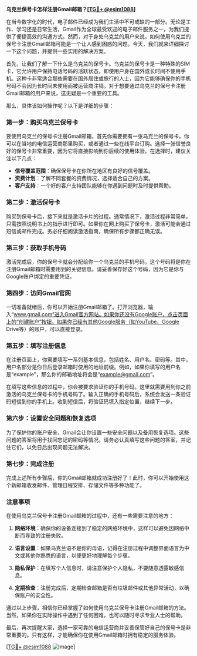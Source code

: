 **乌克兰保号卡怎样注册Gmail邮箱？[[TG💪+ @esim1088](https://t.me/s/esim1088)]**

在当今数字化的时代，电子邮件已经成为我们生活中不可或缺的一部分。无论是工作、学习还是日常生活，Gmail作为全球最受欢迎的电子邮件服务之一，为我们提供了便捷高效的沟通方式。然而，对于身处乌克兰的用户来说，如何使用乌克兰的保号卡注册Gmail邮箱可能是一个让人感到困惑的问题。今天，我们就来详细探讨一下这个问题，并提供一些实用的解决方案。

首先，让我们了解一下什么是乌克兰的保号卡。乌克兰的保号卡是一种特殊的SIM卡，它允许用户保持电话号码的活跃状态，即使用户身在国外或长时间不使用手机。这种卡非常适合那些需要在国外居住或旅行的人士，因为它能够确保你的手机号码不会因为长时间未使用而被运营商注销。对于想要通过乌克兰的保号卡注册Gmail邮箱的用户来说，这无疑是一个重要的工具。

那么，具体该如何操作呢？以下是详细的步骤：

### 第一步：购买乌克兰保号卡

要使用乌克兰的保号卡注册Gmail邮箱，首先你需要拥有一张乌克兰的保号卡。你可以在当地的电信运营商那里购买，或者通过一些在线平台订购。选择一张信誉良好的保号卡非常重要，因为它将直接影响到你后续的使用体验。在选择时，建议关注以下几点：

- **信号覆盖范围**：确保保号卡在你所在地区有良好的信号覆盖。
- **资费计划**：了解不同套餐的资费情况，选择适合自己的方案。
- **客户支持**：一个好的客户支持团队能够在你遇到问题时及时提供帮助。

### 第二步：激活保号卡

购买到保号卡后，接下来就是激活卡片的过程。通常情况下，激活过程非常简单，只需按照说明书上的指示进行即可。如果你在网上购买了保号卡，激活可能会通过短信或邮件完成。务必仔细阅读激活指南，确保所有步骤都正确无误。

### 第三步：获取手机号码

激活完成后，你的保号卡就会分配给你一个乌克兰的手机号码。这个号码将是你在注册Gmail邮箱时需要用到的关键信息。请妥善保存好这个号码，因为它是你与Google账户绑定的重要凭证。

### 第四步：访问Gmail官网

一切准备就绪后，你可以开始注册Gmail邮箱了。打开浏览器，输入“www.gmail.com”进入Gmail官方网站。如果你还没有Google账户，点击页面上的“创建账户”按钮。如果你已经有其他Google服务（如YouTube、Google Drive等）的账户，可以直接登录。

### 第五步：填写注册信息

在注册页面上，你需要填写一系列基本信息，包括姓名、用户名、密码等。其中，用户名部分是你日后登录邮箱时使用的地址前缀。例如，如果你填写的用户名是“example”，那么你的邮箱地址将会是“example@gmail.com”。

在填写这些信息的过程中，你会被要求验证你的手机号码。这里就需要用到你之前激活的乌克兰保号卡的手机号码了。输入正确的手机号码后，系统会发送一条验证码短信到你的手机上。收到短信后，将验证码填入指定位置，继续下一步。

### 第六步：设置安全问题和恢复选项

为了保护你的账户安全，Gmail会让你设置一些安全问题以及备用恢复选项。这些问题的答案将用于找回忘记的密码等情况。请务必认真填写这些问题的答案，并记住它们，以免日后出现问题无法解决。

### 第七步：完成注册

完成上述所有步骤后，你的Gmail邮箱就成功注册好了！此时，你可以开始使用这个新邮箱收发邮件、管理日程安排、存储文件等多种功能了。

### 注意事项

在使用乌克兰保号卡注册Gmail邮箱的过程中，还有一些需要注意的地方：

1. **网络环境**：确保你的设备连接到了稳定的网络环境中，这样可以避免因网络中断而导致的注册失败。
   
2. **语言设置**：如果乌克兰语不是你的母语，记得在注册过程中调整界面语言为中文或其他你熟悉的语言，以便更好地理解每个步骤。

3. **隐私保护**：在填写个人信息时，请注意保护个人隐私，不要随意透露敏感信息。

4. **定期检查**：注册完成后，定期检查邮箱是否有垃圾邮件或其他异常活动，以确保账户的安全性。

通过以上步骤，相信你已经掌握了如何使用乌克兰保号卡注册Gmail邮箱的方法。当然，如果你在实际操作中遇到了任何困难，也可以随时寻求专业人士的帮助。

最后，再次提醒大家，选择一家可靠的电信运营商并妥善保管好自己的保号卡是非常重要的。只有这样，才能确保你在使用Gmail邮箱时拥有稳定的服务体验。

[[TG💪+ @esim1088](https://t.me/s/esim1088) ![Image](https://i.postimg.cc/4NQfJmqS/Snipaste-2025-05-13-00-14-12.png)]
